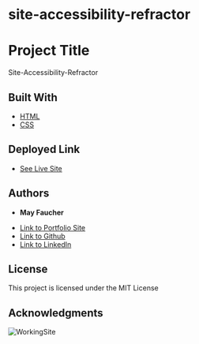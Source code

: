 # site-accessibility-refractor

# Project Title

Site-Accessibility-Refractor


## Built With

* [HTML](https://developer.mozilla.org/en-US/docs/Web/HTML)
* [CSS](https://developer.mozilla.org/en-US/docs/Web/CSS)

## Deployed Link

* [See Live Site](https://divinemayura.github.io/site-accessibility-refractor/)


## Authors

* **May Faucher** 

- [Link to Portfolio Site](https://divinemayura.github.io/)
- [Link to Github](https://github.com/DivineMayura)
- [Link to LinkedIn](www.linkedin.com/in/mayfaucher)


## License

This project is licensed under the MIT License 

## Acknowledgments


![WorkingSite](assets/images/workingsite.jpg)

